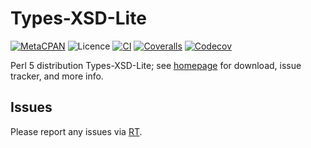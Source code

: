 # Types-XSD-Lite

[![MetaCPAN](https://img.shields.io/cpan/v/Types-XSD-Lite.svg)](https://metacpan.org/release/Types-XSD-Lite)
![Licence](https://img.shields.io/cpan/l/Types-XSD-Lite)
[![CI](https://github.com/tobyink/p5-types-xsd-lite/workflows/CI/badge.svg)](https://github.com/tobyink/p5-types-xsd-lite/actions)
[![Coveralls](https://coveralls.io/repos/tobyink/p5-types-xsd-lite/badge.svg?branch=master&amp;service=github)](https://coveralls.io/github/tobyink/p5-types-xsd-lite)
[![Codecov](https://codecov.io/gh/tobyink/p5-types-xsd-lite/branch/master/graph/badge.svg)](https://codecov.io/gh/tobyink/p5-types-xsd-lite)

Perl 5 distribution Types-XSD-Lite; see [homepage](https://metacpan.org/release/Types-XSD-Lite)
for download, issue tracker, and more info.

## Issues

Please report any issues via [RT](https://rt.cpan.org/Dist/Display.html?Queue=Types-XSD-Lite).
